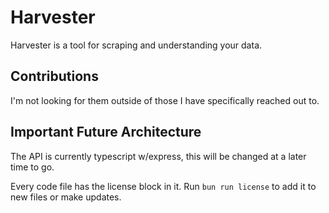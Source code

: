 # Harvester

Harvester is a tool for scraping and understanding your data.

## Contributions

I'm not looking for them outside of those I have specifically reached out to.

## Important Future Architecture

The API is currently typescript w/express, this will be changed at a later time to go.

Every code file has the license block in it. Run `bun run license` to add it to new files or make updates.

